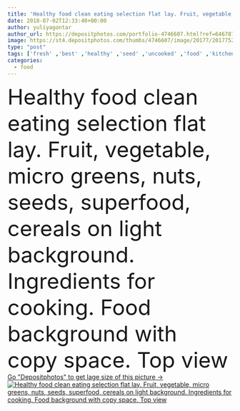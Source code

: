 ```yaml
---
title: 'Healthy food clean eating selection flat lay. Fruit, vegetable, micro greens, nuts, seeds, superfood, cereals on light background. Ingredients for cooking. Food background with copy space. Top view'
date: 2018-07-02T12:33:40+00:00
author: yuliyagontar
author_url: https://depositphotos.com/portfolio-4746607.html?ref=64678756
image: https://st4.depositphotos.com/thumbs/4746607/image/20177/201775236/api_thumb_450.jpg?forcejpeg=true
type: "post"
tags: ['fresh' ,'best' ,'healthy' ,'seed' ,'uncooked' ,'food' ,'kitchen' ,'ingredient' ,'preparation' ,'fruit' ,'Menu' ,'vegetable' ,'freshness' ,'tomato' ,'concept' ,'berry' ,'eat' ,'vitamin' ,'product' ,'organic' ,'walnut' ,'mix' ,'cereal' ,'nut' ,'strawberry' ,'avocado' ,'selection' ,'bio' ,'antioxidant' ,'blueberry' ,'omega' ,'superfood' ,'quinoa' ,'Healthy Eating' ,'copy space' ,'Directly Above' ,'top view' ,'green color' ,'leaf vegetable' ,'healthy food' ,'no people' ,'weight loss' ,'raw food' ,'pumpkin seeds' ,'eat smart' ,'vitamin b9' ,'flat lay' ,'B9' ,'clean eating' ,'flatlay' ]
categories: 
  - food
---
```

<div aling="center">
            <font size="60"> Healthy food clean eating selection flat lay. Fruit, vegetable, micro greens, nuts, seeds, superfood, cereals on light background. Ingredients for cooking. Food background with copy space. Top view</font>   
</div>
<div>
    <a href='https://st4.depositphotos.com/thumbs/4746607/image/20177/201775236/api_thumb_450.jpg?forcejpeg=true?ref=64678756' target=_blank > Go "Depositphotos" to get lage size of this picture ->
        <img href='https://st4.depositphotos.com/thumbs/4746607/image/20177/201775236/api_thumb_450.jpg?forcejpeg=true?ref=64678756' src='https://st4.depositphotos.com/4746607/20177/i/950/depositphotos_201775236-stock-photo-healthy-food-clean-eating-selection.jpg?forcejpeg=true' alt='Healthy food clean eating selection flat lay. Fruit, vegetable, micro greens, nuts, seeds, superfood, cereals on light background. Ingredients for cooking. Food background with copy space. Top view' >
    </a>
</div>

